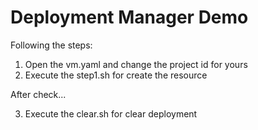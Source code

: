 # Deployment Manager Demo

Following the steps:

1. Open the vm.yaml and change the project id for yours
2. Execute the step1.sh for create the resource

After check...

3. Execute the clear.sh for clear deployment
